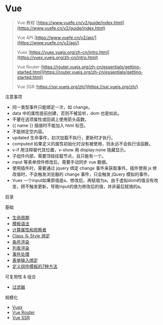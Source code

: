 # Vue

> Vue 教程 [https://www.vuefe.cn/v2/guide/index.html](https://www.vuefe.cn/v2/guide/index.html)
> 
> Vue API [https://www.vuefe.cn/v2/api/](https://www.vuefe.cn/v2/api/)
> 
> Vuex [https://vuex.vuejs.org/zh-cn/intro.html](https://vuex.vuejs.org/zh-cn/intro.html)
> 
> Vue Router [https://router.vuejs.org/zh-cn/essentials/getting-started.html](https://router.vuejs.org/zh-cn/essentials/getting-started.html)
> 
> Vue SSR [https://ssr.vuejs.org/zh/](https://ssr.vuejs.org/zh/)

注意事项

- 同一类型事件只能绑定一次，如 change。
- data 中的属性提前创建，否则不被监听，dom 也是如此。
- 不要在选项属性或回调上使用箭头函数。
- {{ name }} 插值时不能加入 html 标签。
- 不能绑定空内容。
- updated 生命事件，初次加载不执行，更新时才执行。
- computed 如果定义的属性初始化时没有被使用，则永远不会执行该函数。
- v-if 用注释替代其位置，v-show 用 display:none 隐藏显示。
- 子组件内部，需要顶级挂载节点，且只能有一个。
- input 等表单控件修改后，需要手动同步 vue 数据。
- 使用插件时，需要通过 jquery 绑定 change 事件来获取事件。插件使用 js 修改值时，不会触发浏览器的 change 事件，只会触发 jQuery 模拟的事件。
- Vuex 一个input如果原值是a，修改后，再赋值为a。由于虚拟dom的值没有改变，顾不触发更新，导致input的值为修改后的值，并非最后赋值的a。

目录

基础

- [生命周期](Base/生命周期.md)
- [模板语法](Base/模板语法.md)
- [计算属性和观察者](Base/计算属性和观察者.md)
- [Class 与 Style 绑定](Base/Class与Style绑定.md)
- [条件渲染](Base/条件渲染.md)
- [列表渲染](Base/列表渲染.md)
- [事件处理](Base/事件处理.md)
- [表单输入绑定](Base/表单输入绑定.md)
- [定义组件模板的7种方法](Base/定义组件模板的7种方法.md)

可复用性 & 组合

- [过滤器](Reuse/过滤器.md)

规模化

- [Vuex](Vuex.md)
- [Vue Router](Vue-Router.md)
- [Vue SSR](Vue-SSR.md)

